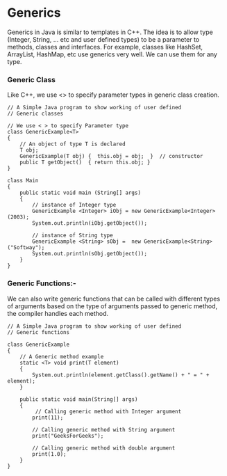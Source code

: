# Generics 

Generics in Java is similar to templates in C++. The idea is to allow type (Integer, String, … etc and user defined types) to 
be a parameter to methods, classes and interfaces. For example, classes like HashSet, ArrayList, HashMap, etc use generics very well. We can use them for any type.

### Generic Class

Like C++, we use <> to specify parameter types in generic class creation. 

```
// A Simple Java program to show working of user defined 
// Generic classes 
   
// We use < > to specify Parameter type 
class GenericExample<T> 
{ 
    // An object of type T is declared 
    T obj; 
    GenericExample(T obj) {  this.obj = obj;  }  // constructor 
    public T getObject()  { return this.obj; } 
} 

class Main 
{ 
    public static void main (String[] args) 
    { 
        // instance of Integer type 
        GenericExample <Integer> iObj = new GenericExample<Integer>(2003); 
        System.out.println(iObj.getObject()); 
   
        // instance of String type 
        GenericExample <String> sObj =  new GenericExample<String>("Softway"); 
        System.out.println(sObj.getObject()); 
    } 
}
```

### Generic Functions:-

We can also write generic functions that can be called with different types of arguments based on the type of arguments passed 
to generic method, the compiler handles each method.
```
// A Simple Java program to show working of user defined 
// Generic functions 
   
class GenericExample 
{ 
    // A Generic method example 
    static <T> void print(T element)
    { 
        System.out.println(element.getClass().getName() + " = " + element); 
    } 
   
    public static void main(String[] args) 
    { 
         // Calling generic method with Integer argument 
        print(11); 
   
        // Calling generic method with String argument 
        print("GeeksForGeeks"); 
   
        // Calling generic method with double argument 
        print(1.0); 
    } 
}
```
